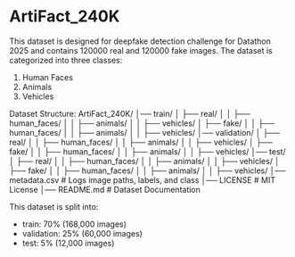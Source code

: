 # ArtiFact_240K
This dataset is designed for deepfake detection challenge for Datathon 2025 and contains 120000 real and 120000 fake images. The dataset is categorized into three classes:
1. Human Faces
2. Animals
3. Vehicles

Dataset Structure:
ArtiFact_240K/
│── train/
│   ├── real/
│   │   ├── human_faces/
│   │   ├── animals/
│   │   ├── vehicles/
│   ├── fake/
│   │   ├── human_faces/
│   │   ├── animals/
│   │   ├── vehicles/
│── validation/
│   ├── real/
│   │   ├── human_faces/
│   │   ├── animals/
│   │   ├── vehicles/
│   ├── fake/
│   │   ├── human_faces/
│   │   ├── animals/
│   │   ├── vehicles/
│── test/
│   ├── real/
│   │   ├── human_faces/
│   │   ├── animals/
│   │   ├── vehicles/
│   ├── fake/
│   │   ├── human_faces/
│   │   ├── animals/
│   │   ├── vehicles/
│── metadata.csv  # Logs image paths, labels, and class
│── LICENSE       # MIT License
│── README.md     # Dataset Documentation


This dataset is split into:
- train: 70% (168,000 images)
- validation: 25% (60,000 images)
- test: 5% (12,000 images)


